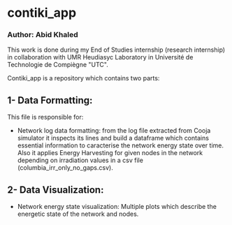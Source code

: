 # contiki_app

### Author: Abid Khaled
This work is done during my End of Studies internship (research internship) in collaboration with UMR Heudiasyc Laboratory in Université de Technologie de Compiègne "UTC".

Contiki_app is a repository which contains two parts:
## 1- Data Formatting:
This file is responsible for:
- Network log data formatting: from the log file extracted from Cooja simulator it inspects its lines and build a dataframe which contains essential information to caracterise the network energy state over time.
Also it applies Energy Harvesting for given nodes in the network depending on irradiation values in a csv file (columbia_irr_only_no_gaps.csv).

## 2- Data Visualization:
- Network energy state visualization: Multiple plots which describe the energetic state of the network and nodes.
